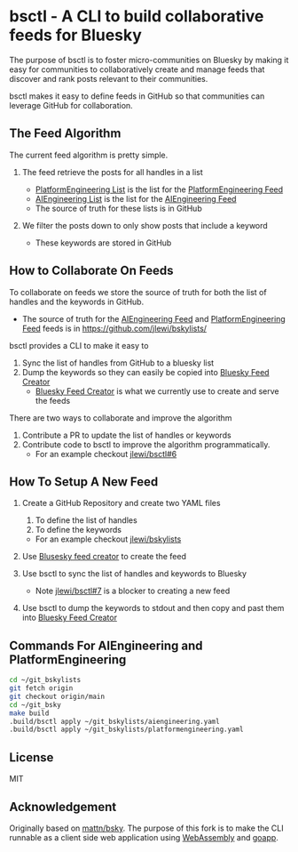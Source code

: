 # bsctl - A CLI to build collaborative feeds for Bluesky

The purpose of bsctl is to foster micro-communities on Bluesky by making it easy
for communities to collaboratively create and manage feeds that
discover and rank posts relevant to their communities.

bsctl makes it easy to define feeds in GitHub so that communities can
leverage GitHub for collaboration.

## The Feed Algorithm

The current feed algorithm is pretty simple.

1. The feed retrieve the posts for all handles in a list

   * [PlatformEngineering List](https://bsky.app/profile/did:plc:5lwweotr4gfb7bbz2fqwdthf/lists/3l7yx65zcse25) is the list for  the [PlatformEngineering Feed](https://bsky.app/profile/jeremy.lewi.us/feed/platformeng)
   * [AIEngineering List](https://bsky.app/profile/did:plc:5lwweotr4gfb7bbz2fqwdthf/lists/3l7z42fommh2l) is the list for the [AIEngineering Feed](https://bsky.app/profile/jeremy.lewi.us/feed/aieng)
   * The source of truth for these lists is in GitHub

2. We filter the posts down to only show posts that include a keyword

   * These keywords are stored in GitHub

## How to Collaborate On Feeds

To collaborate on feeds we store the source of truth for both the list of handles and the keywords in GitHub.

* The source of truth for the [AIEngineering Feed](https://bsky.app/profile/jeremy.lewi.us/feed/aieng) and
   [PlatformEngineering Feed](https://bsky.app/profile/jeremy.lewi.us/feed/platformeng) feeds is in https://github.com/jlewi/bskylists/

bsctl provides a CLI to make it easy to

1. Sync the list of handles from GitHub to a bluesky list
2. Dump the keywords so they can easily be copied into [Bluesky Feed Creator](https://blueskyfeedcreator.com/)
   * [Bluesky Feed Creator](https://blueskyfeedcreator.com/) is what we currently use to create and serve the feeds

There are two ways to collaborate and improve the algorithm

1. Contribute a PR to update the list of handles or keywords
2. Contribute code to bsctl to improve the algorithm programmatically.
   * For an example checkout [jlewi/bsctl#6](https://github.com/jlewi/bsctl/issues/6)

## How To Setup A New Feed

1. Create a GitHub Repository and create two YAML files

   1. To define the list of handles
   2. To define the keywords

   * For an example checkout [jlewi/bskylists](https://github.com/jlewi/bskylists/)

2. Use [Blusesky feed creator](https://blueskyfeedcreator.com/) to create the feed
3. Use bsctl to sync the list of handles and keywords to Bluesky

   * Note [jlewi/bsctl#7](https://github.com/jlewi/bsctl/issues/7) is a blocker to creating a new feed

4. Use bsctl to dump the keywords to stdout and then copy and past them into [Bluesky Feed Creator](https://blueskyfeedcreator.com/)

## Commands For AIEngineering and PlatformEngineering

```bash {"id":"01JBTAGCHJ9H72SM46CHAPGPY3"}
cd ~/git_bskylists
git fetch origin
git checkout origin/main
cd ~/git_bsky
make build
.build/bsctl apply ~/git_bskylists/aiengineering.yaml
.build/bsctl apply ~/git_bskylists/platformengineering.yaml
```

## License

MIT

## Acknowledgement

Originally based on [mattn/bsky](https://github.com/mattn/bsky).
The purpose of this fork is to make the CLI runnable as a client side
web application using [WebAssembly](https://webassembly.org/) and
[goapp](https://github.com/maxence-charriere/go-app).
